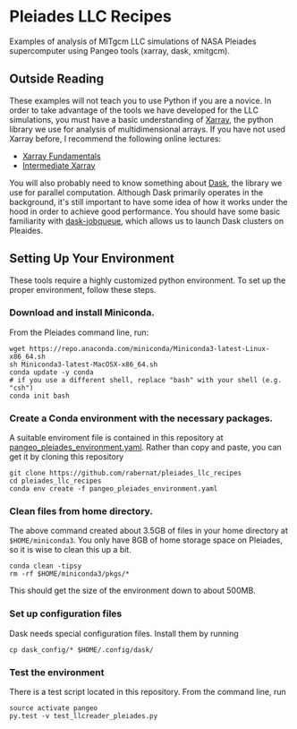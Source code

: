 # Pleiades LLC Recipes
Examples of analysis of MITgcm LLC simulations of NASA Pleiades supercomputer using 
Pangeo tools (xarray, dask, xmitgcm).

## Outside Reading

These examples will not teach you to use Python if you are a novice.
In order to take advantage of the tools we have developed for the LLC simulations,
you must have a basic understanding of [Xarray](http://xarray.pydata.org/en/latest/),
the python library we use for analysis of multidimensional arrays.
If you have not used Xarray before, I recommend the following online lectures:
- [Xarray Fundamentals](https://rabernat.github.io/research_computing_2018/xarray.html)
- [Intermediate Xarray](https://rabernat.github.io/research_computing_2018/intermediate-xarray.html)

You will also probably need to know something about [Dask](http://dask.pydata.org),
the library we use for parallel computation. Although Dask primarily operates in the
background, it's still important to have some idea of how it works under the hood
in order to achieve good performance. You should have some basic familiarity with
[dask-jobqueue](https://jobqueue.dask.org/en/latest/), which allows us to launch
Dask clusters on Pleaides.

## Setting Up Your Environment

These tools require a highly customized python environment. To set up the proper
environment, follow these steps.

### Download and install Miniconda.

From the Pleiades command line, run:
```
wget https://repo.anaconda.com/miniconda/Miniconda3-latest-Linux-x86_64.sh
sh Miniconda3-latest-MacOSX-x86_64.sh
conda update -y conda
# if you use a different shell, replace "bash" with your shell (e.g. "csh")
conda init bash
```

### Create a Conda environment with the necessary packages.
A suitable enviroment file is contained in this repository at
[pangeo_pleiades_environment.yaml](pangeo_pleiades_environment.yaml).
Rather than copy and paste, you can get it by cloning this repository
```
git clone https://github.com/rabernat/pleiades_llc_recipes
cd pleiades_llc_recipes
conda env create -f pangeo_pleiades_environment.yaml
```

### Clean files from home directory.
The above command created about 3.5GB of files in your home directory at `$HOME/miniconda3`.
You only have 8GB of home storage space on Pleiades, so it is wise to clean this up a bit.
```
conda clean -tipsy
rm -rf $HOME/miniconda3/pkgs/*
```
This should get the size of the environment down to about 500MB.

### Set up configuration files

Dask needs special configuration files. Install them by running
```
cp dask_config/* $HOME/.config/dask/
```

### Test the environment

There is a test script located in this repository. From the command line, run
```
source activate pangeo
py.test -v test_llcreader_pleiades.py 
```
